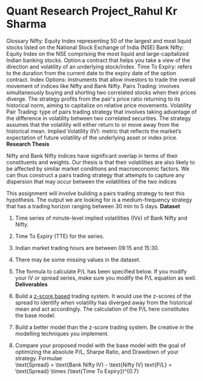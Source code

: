 # Quant Research Project_Rahul Kr Sharma
Glossary
Nifty: Equity Index representing 50 of the largest and most liquid stocks listed on the National Stock Exchange of India (NSE)
Bank Nifty: Equity Index on the NSE comprising the most liquid and large-capitalized Indian banking stocks.
Option:a contract that helps you take a view of the direction and volatility of an underlying stock/index.
Time To Expiry: refers to the duration from the current date to the expiry date of the option contract.
Index Options:  instruments that allow investors to trade the overall movement of indices like Nifty and Bank Nifty.
Pairs Trading: involves simultaneously buying and shorting two correlated stocks when their prices diverge. The strategy profits from the pair's price ratio returning to its historical norm, aiming to capitalize on relative price movements.
Volatility Pair Trading: type of pairs trading strategy that involves taking advantage of the difference in volatility between two correlated securities. The strategy assumes that the volatility will either return to or move away from the historical mean.
Implied Volatility (IV): metric that reflects the market’s expectation of future volatility of the underlying asset or index price.
**Research Thesis**

Nifty and Bank Nifty indices have significant overlap in terms of their constituents and weights. Our thesis is that their volatilities are also likely to be affected by similar market conditions and macroeconomic factors. We can thus construct a pairs trading strategy that attempts to capture any dispersion that may occur between the volatilities of the two indices

This assignment will involve building a pairs trading strategy to test this hypothesis. The output we are looking for is a medium-frequency strategy that has a trading horizon ranging between 30 min to 5 days.
**Dataset**

1. Time series of minute-level implied volatilities (IVs) of Bank Nifty and Nifty.
2. Time To Expiry (TTE) for the series.
3. Indian market trading hours are between 09:15 and 15:30. 
4. There may be some missing values in the dataset.
5. The formula to calculate P/L has been specified below. If you modify your IV or spread series, make sure you modify the P/L equation as well.
 **Deliverables**

1. Build a [z-score based](https://en.wikipedia.org/wiki/Standard_score) trading system. It would use the z-scores of the spread to identify when volatility has diverged away from the historical mean and act accordingly. The calculation of the P/L here constitutes the base model.
2. Build a better model than the z-score trading system. Be creative in the modelling techniques you implement.
3. Compare your proposed model with the base model with the goal of optimizing the absolute P/L, Sharpe Ratio, and Drawdown of your strategy.
Formulae  
\text{Spread} = \text{Bank Nifty IV} - \text{Nifty IV}
text{P/L} = \text{Spread} \times (\text{Time To Expiry})^{0.7}
